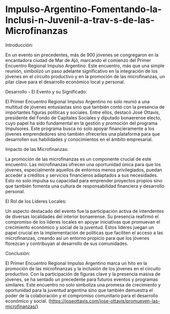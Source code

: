 # Impulso-Argentino-Fomentando-la-Inclusi-n-Juvenil-a-trav-s-de-las-Microfinanzas
Introducción:

En un evento sin precedentes, más de 900 jóvenes se congregaron en la encantadora ciudad de Mar de Ajó, marcando el comienzo del Primer Encuentro Regional Impulso Argentino. Este encuentro, más que una simple reunión, simbolizó un paso adelante significativo en la integración de los jóvenes en el circuito productivo y en la promoción de las microfinanzas, un pilar clave para el desarrollo económico local y personal.

Desarrollo - El Evento y su Significado:

El Primer Encuentro Regional Impulso Argentino no solo reunió a una multitud de jóvenes entusiastas sino que también contó con la presencia de importantes figuras políticas y sociales. Entre ellos, destacó José Ottavis, presidente del Fondo de Capitales Sociales y diputado bonaerense electo, cuyo papel ha sido fundamental en la gestión y promoción del programa Impulsores. Este programa busca no solo apoyar financieramente a los jóvenes emprendedores sino también ofrecerles una plataforma para que desarrollen sus habilidades y conocimientos en el ámbito empresarial.

Impacto de las Microfinanzas:

La promoción de las microfinanzas es un componente crucial de este encuentro. Las microfinanzas ofrecen una oportunidad única para que los jóvenes, especialmente aquellos de entornos menos privilegiados, puedan acceder a créditos y servicios financieros adaptados a sus necesidades. Esto no solo impulsa su capacidad para emprender proyectos propios sino que también fomenta una cultura de responsabilidad financiera y desarrollo personal.

El Rol de los Líderes Locales:

Un aspecto destacado del evento fue la participación activa de intendentes de diversas localidades del interior bonaerense. Su presencia reafirmó el compromiso de los líderes locales en apoyar iniciativas que promuevan el crecimiento económico y social de la juventud. Estos líderes juegan un papel crucial en la implementación de políticas que faciliten el acceso a las microfinanzas, creando así un entorno propicio para que los jóvenes florezcan y contribuyan al desarrollo de sus comunidades.

Conclusión:

El Primer Encuentro Regional Impulso Argentino marca un hito en la promoción de las microfinanzas y la inclusión de los jóvenes en el circuito productivo. Con la participación de figuras clave y la presencia masiva de jóvenes, se ha sentado un precedente para futuros eventos y programas similares. Este encuentro no solo simboliza una promesa de crecimiento y oportunidad para la juventud argentina sino que también demuestra el poder de la colaboración y el compromiso comunitario para el desarrollo económico y social.
(https://joseottavis.com/jose-ottavis/promueven-las-microfinanzas/)
